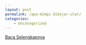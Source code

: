 ```yaml
---
layout: post
permalink: /apa-mimpi-dikejar-ular/
categories:
    - Uncategorized
---
```


[Baca Selengkapnya](/01)